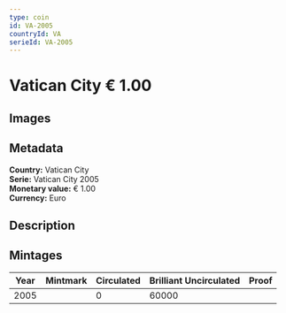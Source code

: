 ```yaml
---
type: coin
id: VA-2005
countryId: VA
serieId: VA-2005
---
```


# Vatican City € 1.00

## Images


## Metadata

**Country:** Vatican City\
**Serie:** Vatican City 2005\
**Monetary value:** € 1.00\
**Currency:** Euro

## Description


## Mintages
| Year | Mintmark | Circulated | Brilliant Uncirculated | Proof |
| ---- | -------- | ---------- | ---------------------- | ----- |
| 2005 |  | 0| 60000 |  |
